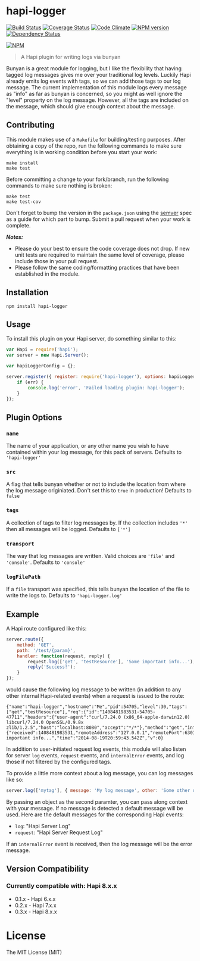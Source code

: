 # hapi-logger

[![Build Status](https://secure.travis-ci.org/mac-/hapi-logger.png)](http://travis-ci.org/mac-/hapi-logger)
[![Coverage Status](https://coveralls.io/repos/mac-/hapi-logger/badge.png)](https://coveralls.io/r/mac-/hapi-logger)
[![Code Climate](https://codeclimate.com/github/mac-/hapi-logger.png)](https://codeclimate.com/github/mac-/hapi-logger)
[![NPM version](https://badge.fury.io/js/hapi-logger.png)](http://badge.fury.io/js/hapi-logger)
[![Dependency Status](https://david-dm.org/mac-/hapi-logger.png)](https://david-dm.org/mac-/hapi-logger)

[![NPM](https://nodei.co/npm/hapi-logger.png?downloads=true&stars=true)](https://nodei.co/npm/hapi-logger/)

> A Hapi plugin for writing logs via bunyan

Bunyan is a great module for logging, but I like the flexibility that having tagged log messages gives me over your traditional log levels. Luckily Hapi already emits log events with tags, so we can add those tags to our log message. The current implementation of this module logs every message as "info" as far as bunyan is concerned, so you might as well ignore the "level" property on the log message. However, all the tags are included on the message, which should give enough context about the message.

## Contributing

This module makes use of a `Makefile` for building/testing purposes. After obtaining a copy of the repo, run the following commands to make sure everything is in working condition before you start your work:

	make install
	make test

Before committing a change to your fork/branch, run the following commands to make sure nothing is broken:

	make test
	make test-cov

Don't forget to bump the version in the `package.json` using the [semver](http://semver.org/spec/v2.0.0.html) spec as a guide for which part to bump. Submit a pull request when your work is complete.

***Notes:***
* Please do your best to ensure the code coverage does not drop. If new unit tests are required to maintain the same level of coverage, please include those in your pull request.
* Please follow the same coding/formatting practices that have been established in the module.

## Installation

	npm install hapi-logger

## Usage

To install this plugin on your Hapi server, do something similar to this:

```js
var Hapi = require('hapi');
var server = new Hapi.Server();

var hapiLoggerConfig = {};

server.register({ register: require('hapi-logger'), options: hapiLoggerConfig }, function(err) {
	if (err) {
		console.log('error', 'Failed loading plugin: hapi-logger');
	}
});
```

## Plugin Options

### `name`

The name of your application, or any other name you wish to have contained within your log message, for this pack of servers. Defaults to `'hapi-logger'`

### `src`

A flag that tells bunyan whether or not to include the location from where the log message originiated. Don't set this to `true` in production! Defaults to `false`

### `tags`

A collection of tags to filter log messages by. If the collection includes `'*'` then all messages will be logged. Defaults to `['*']`

### `transport`

The way that log messages are written. Valid choices are `'file'` and `'console'`. Defaults to `'console'`

### `logFilePath`

If a `file` transport was specified, this tells bunyan the location of the file to write the logs to. Defaults to `'hapi-logger.log'`


## Example

A Hapi route configured like this:

```js
server.route({
	method: 'GET',
	path: '/test/{param}',
	handler: function(request, reply) {
		request.log(['get', 'testResource'], 'Some important info...');
		reply('Success!');
	}
});
```

would cause the following log message to be written (in addition to any other internal Hapi-related events) when a request is issued to the route:

```
{"name":"hapi-logger","hostname":"Me","pid":54705,"level":30,"tags":["get","testResource"],"req":{"id":"1408481983531-54705-47711","headers":{"user-agent":"curl/7.24.0 (x86_64-apple-darwin12.0) libcurl/7.24.0 OpenSSL/0.9.8x zlib/1.2.5","host":"localhost:8080","accept":"*/*"},"method":"get","info":{"received":1408481983531,"remoteAddress":"127.0.0.1","remotePort":63014,"referrer":"","host":"localhost:8080"},"path":"/test/1234"},"msg":"Some important info...","time":"2014-08-19T20:59:43.542Z","v":0}
```
In addition to user-initiated request log events, this module will also listen for server `log` events, `request` events, and `internalError` events, and log those if not filtered by the configured tags.

To provide a little more context about a log message, you can log messages like so:

```js
server.log(['mytag'], { message: 'My log message', other: 'Some other data' });
```

By passing an object as the second paramter, you can pass along context with your message. If no message is detected a default message will be used. Here are the default messages for the corresponding Hapi events:

* `log`: "Hapi Server Log"
* `request`: "Hapi Server Request Log"

If an `internalError` event is received, then the log message will be the error message.


## Version Compatibility

### Currently compatible with: Hapi 8.x.x

* 0.1.x - Hapi 6.x.x
* 0.2.x - Hapi 7.x.x
* 0.3.x - Hapi 8.x.x

# License

The MIT License (MIT)